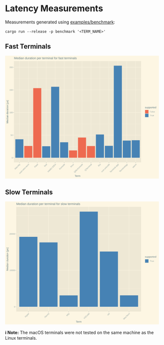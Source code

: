 # Latency Measurements
Measurements generated using [examples/benchmark](../examples/benchmark/src/main.rs):
```shell
cargo run --release -p benchmark '<TERM_NAME>'
```

## Fast Terminals
<picture>
    <source srcset="../benchmark/measurements_fast_dark.svg" media="(prefers-color-scheme: dark)">
    <img src="../benchmark/measurements_fast_light.svg">
</picture>

## Slow Terminals
<picture>
    <source srcset="../benchmark/measurements_slow_dark.svg" media="(prefers-color-scheme: dark)">
    <img src="../benchmark/measurements_slow_light.svg">
</picture>

**ℹ️ Note:**
The macOS terminals were not tested on the same machine as the Linux terminals.
